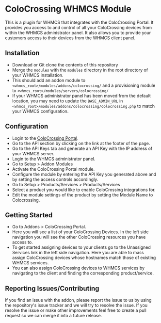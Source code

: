 ColoCrossing WHMCS Module
===============================
This is a plugin for WHMCS that integrates with the ColoCrossing Portal. It provides you access to and control of all your ColoCrossing devices from within the WHMCS administrator panel. It also allows you to provide your customers access to their devices from the WHMCS client panel.

Installation
-------------------------------
* Download or Git clone the contents of this repository
* Merge the `modules` with the `modules` directory in the root directory of your WHMCS installation.
* This should add an addon module to `<whmcs_root>/modules/addons/colocrossing/` and a provisioning module to `<whmcs_root>/modules/servers/colocrossing/`
* If your WHMCS administrator panel has been moved from the default location, you may need to update the `BASE_ADMIN_URL` in `<whmcs_root>/modules/addons/colocrossing/colocrossing.php` to match your WHMCS configuration.

Configuration
-------------------------------
* Login to the [ColoCrossing Portal](https://portal.colocrossing.com/api).
* Go to the API section by clicking on the link at the footer of the page.
* Go to the API Keys tab and generate an API Key with the IP address of your WHMCS server.
* Login to the WHMCS administrator panel.
* Go to Setup > Addon Modules
* Activate the ColoCrossing Portal module.
* Configure the module by entering the API Key you generated above and by setting the access controls accordingly.
* Go to Setup > Products/Services > Products/Services
* Select a product you would like to enable ColoCrossing integrations for.
* Edit the module settings of the product by setting the Module Name to Colocrossing.

Getting Started
-------------------------------
* Go to Addons > ColoCrossing Portal.
* Here you will see a list of your ColoCrossing Devices. In the left side navigation you will see the other ColoCrossing resources you have access to.
* To get started assigning devices to your clients go to the Unassigned Services link in the left side navigation. Here you are able to mass assign ColoCrossing devices whose hostnames match those of existing WHMCS services.
* You can also assign ColoCrossing devices to WHMCS services by navigating to the client and finding the corresponding product/service.

Reporting Issues/Contributing
-------------------------------
If you find an issue with the addon, please report the issue to us by using the repository's issue tracker and we will try to resolve the issue. If you resolve the issue or make other improvements feel free to create a pull request so we can merge it into a future release.